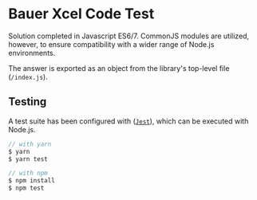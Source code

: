 # Bauer Xcel Code Test

Solution completed in Javascript ES6/7. CommonJS modules are utilized, however, to ensure compatibility with a wider range of Node.js environments.

The answer is exported as an object from the library's top-level file (`/index.js`).

## Testing

A test suite has been configured with ([`Jest`](https://jestjs.io/)), which can be executed with Node.js.

```js
// with yarn
$ yarn
$ yarn test
```

```js
// with npm
$ npm install
$ npm test
```
